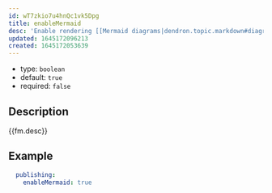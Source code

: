 ```yaml
---
id: wT7zkio7u4hnQc1vk5Dpg
title: enableMermaid
desc: 'Enable rendering [[Mermaid diagrams|dendron.topic.markdown#diagrams]] in published notes.'
updated: 1645172096213
created: 1645172053639
---
```


- type: `boolean`
- default: `true` 
- required: `false`

## Description
{{fm.desc}}

## Example

```yml
  publishing:
    enableMermaid: true
```